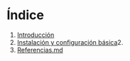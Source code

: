 # Índice

1. [Introducción](./grafana/introducción.md)
2. [Instalación y configuración básica](./grafana/introducción.md)2. 
3. [Referencias.md](grafana/referencias.md)